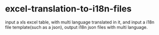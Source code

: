 # excel-translation-to-i18n-files
input a xls excel table, with multi language translated in it, and input a i18n file template(such as a json), output i18n json files with multi language.
